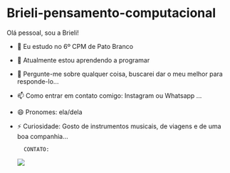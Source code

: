# Brieli-pensamento-computacional
   Olá pessoal, sou a Brieli!
- 🔭 Eu estudo no 6º CPM de Pato Branco
- 🌱 Atualmente estou aprendendo a programar 
- 💬 Pergunte-me sobre qualquer coisa, buscarei dar o meu melhor para responde-lo...
- 📫 Como entrar em contato comigo: Instagram ou Whatsapp ...
- 😄 Pronomes: ela/dela
- ⚡ Curiosidade: Gosto de instrumentos musicais, de viagens e de uma boa companhia...


        CONTATO:
  <a href="https://instagram.com/bri_rufatto" target="_blank"><img loading="lazy" src="https://img.shields.io/badge/-Instagram-%23E4405F?style=for-the-badge&logo=instagram&logoColor=white" target="_blank"></a>
